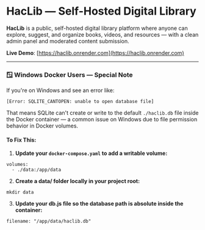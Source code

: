 # HacLib — Self-Hosted Digital Library

**HacLib** is a public, self-hosted digital library platform where anyone can explore, suggest, and organize books, videos, and resources — with a clean admin panel and moderated content submission.

**Live Demo**: [https://haclib.onrender.com](https://haclib.onrender.com)

---
### 🪟 Windows Docker Users — Special Note

If you're on Windows and see an error like:

```[Error: SQLITE_CANTOPEN: unable to open database file]```


That means SQLite can't create or write to the default `./haclib.db` file inside the Docker container — a common issue on Windows due to file permission behavior in Docker volumes.

#### To Fix This:

1. **Update your `docker-compose.yaml` to add a writable volume:**

```
volumes:
  - ./data:/app/data
```

2. **Create a data/ folder locally in your project root:**

```mkdir data```

3. **Update your db.js file so the database path is absolute inside the container:**

```filename: "/app/data/haclib.db"```
